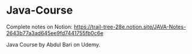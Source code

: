 # Java-Course

Complete notes on Notion: https://trail-tree-28e.notion.site/JAVA-Notes-2643b77a3ad645ee9fd7441755fb0c6e

Java Course by Abdul Bari on Udemy.
